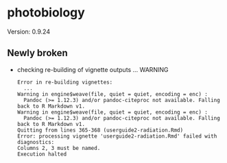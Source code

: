 # photobiology

Version: 0.9.24

## Newly broken

*   checking re-building of vignette outputs ... WARNING
    ```
    Error in re-building vignettes:
      ...
    Warning in engine$weave(file, quiet = quiet, encoding = enc) :
      Pandoc (>= 1.12.3) and/or pandoc-citeproc not available. Falling back to R Markdown v1.
    Warning in engine$weave(file, quiet = quiet, encoding = enc) :
      Pandoc (>= 1.12.3) and/or pandoc-citeproc not available. Falling back to R Markdown v1.
    Quitting from lines 365-368 (userguide2-radiation.Rmd) 
    Error: processing vignette 'userguide2-radiation.Rmd' failed with diagnostics:
    Columns 2, 3 must be named.
    Execution halted
    ```


